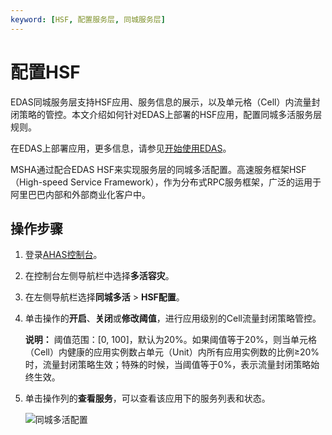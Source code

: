 ```yaml
---
keyword: [HSF, 配置服务层, 同城服务层]
---
```


# 配置HSF

EDAS同城服务层支持HSF应用、服务信息的展示，以及单元格（Cell）内流量封闭策略的管控。本文介绍如何针对EDAS上部署的HSF应用，配置同城多活服务层规则。

在EDAS上部署应用，更多信息，请参见[开始使用EDAS]()。

MSHA通过配合EDAS HSF来实现服务层的同城多活配置。高速服务框架HSF （High-speed Service Framework），作为分布式RPC服务框架，广泛的运用于阿里巴巴内部和外部商业化客户中。

## 操作步骤

1.  登录[AHAS控制台](https://ahas.console.aliyun.com)。

2.  在控制台左侧导航栏中选择**多活容灾**。

3.  在左侧导航栏选择**同城多活** \> **HSF配置**。

4.  单击操作的**开启**、**关闭**或**修改阈值**，进行应用级别的Cell流量封闭策略管控。

    **说明：** 阈值范围：\[0, 100\]，默认为20%。如果阈值等于20%，则当单元格（Cell）内健康的应用实例数占单元（Unit）内所有应用实例数的比例≥20%时，流量封闭策略生效；特殊的时候，当阈值等于0%，表示流量封闭策略始终生效。

5.  单击操作列的**查看服务**，可以查看该应用下的服务列表和状态。

    ![同城多活配置](https://static-aliyun-doc.oss-accelerate.aliyuncs.com/assets/img/zh-CN/8553965061/p171229.png)


